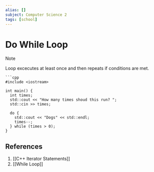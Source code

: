 ```yaml
---
alias: []
subject: Computer Science 2
tags: [school]
---
```

# Do While Loop

> [!note]
> Loop excecutes at least once and then repeats if conditions are met.

````ad-example
```cpp
#include <iostream>

int main() {
  int times;
  std::cout << "How many times shoud this run? ";
  std::cin >> times;

  do {
    std::cout << "Dogs" << std::endl;
    times--;
  } while (times > 0);
}

````

## References
1. [[C++ Iterator Statements]]
2. [[While Loop]]
